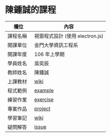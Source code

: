 # 陳鍾誠的課程

欄位       |  內容
----------|----------------------------
課程名稱   | 視窗程式設計 (使用 electron.js)
開課單位   | 金門大學資訊工程系
開課年度   | 106 年上學期
學員姓名   | 吳奕辰
教師姓名   | 陳鍾誠
上課教材   | [wiki](https://github.com/cccnqu/wp106a/wiki)
程式範例   | [example](example)
練習作業   | [exercise](exercise)
專案作品   | [project](project)
學習筆記   | [wiki](../../wiki)
疑問解答   | [issue](https://github.com/cccnqu/wp106a/issues)
